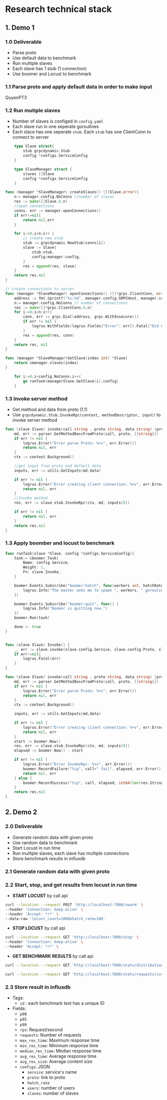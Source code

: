 # Research technical stack

## 1. Demo 1

### 1.0 Deliverable

- Parse proto
- Use default data to benchmark
- Run multiple slaves
- Each slave has 1 stub (1 connection)
- Use boomer and Locust to benchmark

### 1.1 Parse proto and apply default data in order to make input

QuyenPT3

### 1.2 Run mutiple slaves

- Number of slaves is configed in `config.yaml`
- Each slave run in one seperate goroutines
- Each slace has one seperate `stub`. Each `stub` has one ClientConn to connect to server

```go
    type Slave struct{
        stub grpcdynamic.Stub
        config *configs.ServiceConfig
    }

    type SlaveManager struct {
        slaves []Slave
        config *configs.ServiceConfig
    }
```

```go
func (manager *SlaveManager) createSlaves() ([]Slave,error){
    n:= manager.config.NoConns //number of slaves
    res := make([]Slave,0,n)
    //open connections
    conns, err := manager.openConnections()
    if err!=nil{
        return nil,err
    }

    for i:=0;i<n;i++ {
        // create new stub
        stub := grpcdynamic.NewStub(conns[i])
        slave := Slave{
            stub:stub,
            config:manager.config,
        }
        res = append(res, slave)
    }
    return res,nil
}

// create connections to server
func (manager *SlaveManager) openConnections() ([]*grpc.ClientConn, error) {
    address := fmt.Sprintf("%s:%d", manager.config.GRPCHost, manager.config.GRPCPort)
    n:= manager.config.NoConns // number of connections
    res := make([]*grpc.ClientConn,0,n)
    for i:=0;i<n;i++{
        conn, err := grpc.Dial(address, grpc.WithInsecure())
        if err != nil {
            logrus.WithFields(logrus.Fields{"Error": err}).Fatal("Did not connect server")
        }
        res = append(res, conn)
    }
    return res, nil
}

func (manager *SlaveManager)GetSlave(index int) *Slave{
    return &manager.slaves[index]
}
```

```go
    for i:=0;i<config.NoConns;i++{
        go runTask(managerSlave.GetSlave(i),config)
    }
```

### 1.3 Invoke server method

- Get method and data from proto (1.1)
- Use `grpcdynamic.Stub.InvokeRpc(context, methodDescriptor, input)` to invoke server method

```go
func (slave Slave) invoke(call string , proto string, data string) (proto.Message, error){
    md, err := parser.GetMethodDescFromProto(call, proto, []string{})
    if err != nil {
        logrus.Error("Error parse Proto: %+v", err.Error())
        return nil, err
    }
    ctx := context.Background()

    //get input from proto and default data
    inputs, err := utils.GetInputs(md,data)

    if err != nil {
        logrus.Error("Error creating client connection: %+v", err.Error())
        return nil, err
    }
    //Invoke method
    res, err := slave.stub.InvokeRpc(ctx, md, inputs[0])

    if err != nil {
        return nil, err
    }
    return res,nil
}
```

### 1.3 Apply boomber and locust to benchmark

```go
func runTask(slave *Slave, config *configs.ServiceConfig){
    task:= &boomer.Task{
        Name: config.Service,
        Weight: 1,
        Fn: slave.Invoke,
    }

    boomer.Events.Subscribe("boomer:hatch", func(workers int, hatchRate float64) {
        logrus.Info("The master asks me to spawn ", workers, " goroutines with a hatch rate of", int(hatchRate), "per second.")
    })

    boomer.Events.Subscribe("boomer:quit", func() {
        logrus.Info("Boomer is quitting now.")
    })
    boomer.Run(task)

    done <- true
}
```

```go

func (slave Slave) Invoke() {
    _, err := slave.invoke(slave.config.Service, slave.config.Proto, slave.config.Data)
    if err!=nil{
        logrus.Fatal(err)
    }
}

func (slave Slave) invoke(call string , proto string, data string) (proto.Message, error){
    md, err := parser.GetMethodDescFromProto(call, proto, []string{})
    if err != nil {
        logrus.Error("Error parse Proto: %+v", err.Error())
        return nil, err
    }
    ctx := context.Background()

    inputs, err := utils.GetInputs(md,data)

    if err != nil {
        logrus.Error("Error creating client connection: %+v", err.Error())
        return nil, err
    }
    start := boomer.Now()
    res, err := slave.stub.InvokeRpc(ctx, md, inputs[0])
    elapsed := boomer.Now() - start

    if err != nil {
        logrus.Error("Error InvokeRpc: %+v", err.Error())
        boomer.RecordFailure("tcp", call+" fail", elapsed, err.Error())
        return nil, err
    } else {
        boomer.RecordSuccess("tcp", call, elapsed, int64(len(res.String())))
    }
    return res,nil
}
```

## 2. Demo 2

### 2.0 Deliverable

- Generate random data with given proto
- Use random data to benchmark
- Start Locust in run time
- Run multiple slaves, each slave has multiple connections
- Store benchmark results in influxdb

### 2.1 Generate random data with given proto

### 2.2 Start, stop, and get results from locust in run time

- **START LOCUST** by call api

```bash
curl --location --request POST 'http://localhost:7000/swarm' \
--header 'Connection: keep-alive' \
--header 'Accept: */*' \
--data-raw 'locust_count=1000&hatch_rate=100'
```

- **STOP LOCUST** by call api

```bash
curl --location --request GET 'http://localhost:7000/stop' \
--header 'Connection: keep-alive' \
--header 'Accept: */*' \
```

- **GET BENCHMARK RESULTS** by call api

```bash
curl --location --request GET 'http://localhost:7000/stats/distribution/csv' \
```

```bash
curl --location --request GET 'http://localhost:7000/stats/requests/csv' \
```

### 2.3 Store result in influxdb

- Tags:
  - `id` : each benchmark test has a unique ID
- Fields:
  - `p90`
  - `p95`
  - `p99`
  - `rps`: Request/second
  - `requests`: Number of requests
  - `max_res_time`: Maximum response time
  - `min_res_time`: Minimum response time
  - `median_res_time`: Median response time
  - `avg_res_time`: Average response time
  - `avg_res_size`: Average content size
  - `configs`: JSON
    - `service`: service's name
    - `proto`: link to proto
    - `hatch_rate`
    - `users`: number of users
    - `slaves`: number of slaves
  